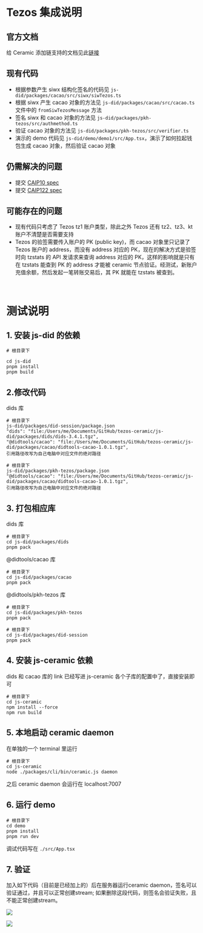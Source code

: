 # Tezos 集成说明

## 官方文档

给 Ceramic 添加链支持的文档见此[链接](https://did.js.org/docs/guides/add-chain-support)

## 现有代码

- 根据参数产生 siwx 结构化签名的代码见 `js-did/packages/cacao/src/siwx/siwTezos.ts`
- 根据 siwx 产生 cacao 对象的方法见 `js-did/packages/cacao/src/cacao.ts` 文件中的 `fromSiwTezosMessage` 方法
- 签名 siwx 和 cacao 对象的方法见 `js-did/packages/pkh-tezos/src/authmethod.ts`
- 验证 cacao 对象的方法见 `js-did/packages/pkh-tezos/src/verifier.ts`
- 演示的 demo 代码见 `js-did/demo/demo1/src/App.tsx`，演示了如何拉起钱包生成 cacao 对象，然后验证 cacao 对象

## 仍需解决的问题

- 提交 [CAIP10 spec](https://github.com/ChainAgnostic/CAIPs/blob/master/CAIPs/caip-10.md)
- 提交 [CAIP122 spec](https://github.com/ChainAgnostic/CAIPs/blob/master/CAIPs/caip-122.md)

## 可能存在的问题

- 现有代码只考虑了 Tezos tz1 账户类型，除此之外 Tezos 还有 tz2、tz3、kt 账户不清楚是否需要支持
- Tezos 的验签需要传入账户的 PK (public key)，而 cacao 对象里只记录了 Tezos 账户的 address，而没有 address 对应的 PK，现在的解决方式是验签时向 tzstats 的 API 发请求来查询 address 对应的 PK，这样的影响就是只有在 tzstats 能查到 PK 的 address 才能被 ceramic 节点验证。经测试，新账户充值余额，然后发起一笔转账交易后，其 PK 就能在 tzstats 被查到。

<br />

# 测试说明

## 1. 安装 js-did 的依赖

```
# 根目录下

cd js-did
pnpm install
pnpm build
```

## 2.修改代码
dids 库
```
# 根目录下
js-did/packages/did-session/package.json
"dids": "file:/Users/me/Documents/GitHub/tezos-ceramic/js-did/packages/dids/dids-3.4.1.tgz",
"@didtools/cacao": "file:/Users/me/Documents/GitHub/tezos-ceramic/js-did/packages/cacao/didtools-cacao-1.0.1.tgz",
引用路径改写为自己电脑中对应文件的绝对路径
```
```
# 根目录下
js-did/packages/pkh-tezos/package.json
"@didtools/cacao": "file:/Users/me/Documents/GitHub/tezos-ceramic/js-did/packages/cacao/didtools-cacao-1.0.1.tgz",
引用路径改写为自己电脑中对应文件的绝对路径
```

## 3. 打包相应库

dids 库

```
# 根目录下
cd js-did/packages/dids
pnpm pack
```

@didtools/cacao 库

```
# 根目录下
cd js-did/packages/cacao
pnpm pack
```

@didtools/pkh-tezos 库

```
# 根目录下
cd js-did/packages/pkh-tezos
pnpm pack
```

```
# 根目录下
cd js-did/packages/did-session
pnpm pack
```

## 4. 安装 js-ceramic 依赖

dids 和 cacao 库的 link 已经写进 js-ceramic 各个子库的配置中了，直接安装即可

```
# 根目录下
cd js-ceramic
npm install --force
npm run build
```

## 5. 本地启动 ceramic daemon

在单独的一个 terminal 里运行

```
# 根目录下
cd js-ceramic
node ./packages/cli/bin/ceramic.js daemon
```

之后 ceramic daemon 会运行在 localhost:7007

## 6. 运行 demo

```
# 根目录下
cd demo
pnpm install
pnpm run dev
```

调试代码写在 `./src/App.tsx`

## 7. 验证

加入如下代码（目前是已经加上的）后在服务器运行ceramic daemon，签名可以验证通过，并且可以正常创建stream; 如果删除这段代码，则签名会验证失败，且不能正常创建stream。

![](https://bafybeifkju3g6j55z7uumvjaf7nyp55ngguiagm2qcit6kkw6a42yay5ee.ipfs.w3s.link/1669387418.jpg)

![](https://bafybeidyao62nh2iteajcx3ze3b2bwa722ybmuw7utm7pr7qy43fmy2w5y.ipfs.w3s.link/1669387971.jpg)

